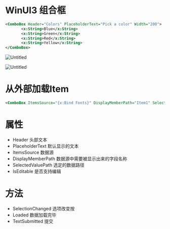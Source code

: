 # WinUI3 组合框

```xml
<ComboBox Header="Colors" PlaceholderText="Pick a color" Width="200">
       <x:String>Blue</x:String>
       <x:String>Green</x:String>
       <x:String>Red</x:String>
       <x:String>Yellow</x:String>
</ComboBox>
```

![Untitled](WinUI3%20%E7%BB%84%E5%90%88%E6%A1%86%20ba1ee556a8da4fb285315bee838587e2/Untitled.png)

![Untitled](WinUI3%20%E7%BB%84%E5%90%88%E6%A1%86%20ba1ee556a8da4fb285315bee838587e2/Untitled%201.png)

# 从外部加载Item

```xml
<ComboBox ItemsSource="{x:Bind Fonts}" DisplayMemberPath="Item1" SelectedValuePath="Item2" Header="Font" Width="200" Loaded="Combo2_Loaded"/>
```

# 属性

- Header 头部文本
- PlaceholderText 默认显示的文本
- ItemsSource 数据源
- DisplayMemberPath 数据源中需要被显示出来的字段名称
- SelectedValuePath 选定的数据路径
- IsEditable 是否支持编辑

# 方法

- SelectionChanged 选项改变按
- Loaded 数据加载完毕
- TextSubmitted 提交

